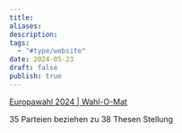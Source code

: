 ```yaml
---
title: 
aliases: 
description: 
tags:
  - "#type/website"
date: 2024-05-23
draft: false
publish: true
---
```

[Europawahl 2024 | Wahl-O-Mat](https://www.wahl-o-mat.de/europawahl2024/app/main_app.html)

35 Parteien beziehen zu 38 Thesen Stellung
